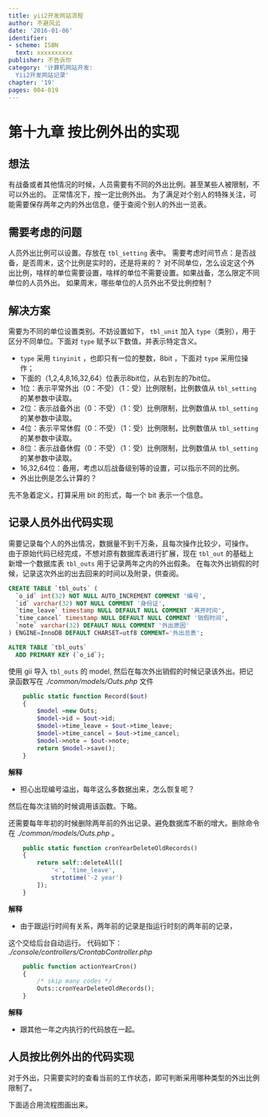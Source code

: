 ```yaml
---
title: yii2开发网站流程
author: 不避风云 
date: '2016-01-06'
identifier:
- scheme: ISBN
  text: xxxxxxxxxx
publisher: 不告诉你
category: '计算机网站开发:
  Yii2开发网站记录'
chapter: '19'
pages: 004-019
---
```


# 第十九章 按比例外出的实现

## 想法

有战备或者其他情况的时候，人员需要有不同的外出比例。甚至某些人被限制，不可以外出的。
正常情况下，按一定比例外出。
为了满足对个别人的特殊关注，可能需要保存两年之内的外出信息，便于查阅个别人的外出一览表。

## 需要考虑的问题

人员外出比例可以设置。存放在 `tbl_setting` 表中。
需要考虑时间节点：是否战备，是否周末，这个比例是实时的，还是将来的？
对不同单位，怎么设定这个外出比例，啥样的单位需要设置，啥样的单位不需要设置。如果战备，怎么限定不同单位的人员外出。
如果周末，哪些单位的人员外出不受比例控制？

## 解决方案

需要为不同的单位设置类别。不妨设置如下，
`tbl_unit` 加入 `type`（类别），用于区分不同单位。下面对 `type` 赋予以下数值，并表示特定含义。
+ `type` 采用 `tinyinit` ，也即只有一位的整数，8bit ，下面对 `type` 采用位操作；
+ 下面的（1,2,4,8,16,32,64）位表示8bit位，从右到左的7bit位。
+ 1位：表示平常外出（0：不受）（1：受）比例限制，比例数值从 `tbl_setting` 的某参数中读取。
+ 2位：表示战备外出（0：不受）（1：受）比例限制，比例数值从 `tbl_setting` 的某参数中读取。
+ 4位：表示平常休假（0：不受）（1：受）比例限制，比例数值从 `tbl_setting` 的某参数中读取。
+ 8位：表示战备休假（0：不受）（1：受）比例限制，比例数值从 `tbl_setting` 的某参数中读取。
+ 16,32,64位：备用，考虑以后战备级别等的设置，可以指示不同的比例。
+ 外出比例是怎么计算的？

先不急着定义，打算采用 bit 的形式，每一个 bit 表示一个信息。

## 记录人员外出代码实现

需要记录每个人的外出情况，数据量不到千万条，且每次操作比较少，可操作。
由于原始代码已经完成，不想对原有数据库表进行扩展，现在 `tbl_out` 的基础上新增一个数据库表 `tbl_outs` 用于记录两年之内的外出假条。
在每次外出销假的时候，记录这次外出的出去回来的时间以及附录，供查阅。


```sql
CREATE TABLE `tbl_outs` (
  `o_id` int(32) NOT NULL AUTO_INCREMENT COMMENT '编号',
  `id` varchar(32) NOT NULL COMMENT '身份证',
  `time_leave` timestamp NULL DEFAULT NULL COMMENT '离开时间',
  `time_cancel` timestamp NULL DEFAULT NULL COMMENT '销假时间',
  `note` varchar(32) DEFAULT NULL COMMENT '外出原因'
) ENGINE=InnoDB DEFAULT CHARSET=utf8 COMMENT='外出总表';

ALTER TABLE `tbl_outs`
  ADD PRIMARY KEY (`o_id`);
```

使用 gii 导入 `tbl_outs` 的 model, 然后在每次外出销假的时候记录该外出。把记录函数写在 *./common/models/Outs.php* 文件

```php
    public static function Record($out)
    {
        $model =new Outs;
        $model->id = $out->id;
        $model->time_leave = $out->time_leave;
        $model->time_cancel = $out->time_cancel;
        $model->note = $out->note;
        return $model->save();
    }
```

**解释**
+ 担心出现编号溢出，每年这么多数据出来，怎么恢复呢？

然后在每次注销的时候调用该函数。下略。

还需要每年年初的时候删除两年前的外出记录。避免数据库不断的增大。删除命令在 *./common/models/Outs.php* 。

```php
    public static function cronYearDeleteOldRecords()
    {
        return self::deleteAll([
            '<', 'time_leave',
            strtotime('-2 year')
        ]);
    }
```

**解释**
+ 由于跟运行时间有关系，两年前的记录是指运行时刻的两年前的记录，

这个交给后台自动运行。
代码如下： *./console/controllers/CrontabController.php*

```php
    public function actionYearCron()
    {
        /* skip many codes */
        Outs::cronYearDeleteOldRecords();
    }
```

**解释**
+ 跟其他一年之内执行的代码放在一起。

## 人员按比例外出的代码实现

对于外出，只需要实时的查看当前的工作状态，即可判断采用哪种类型的外出比例限制了。

下面适合用流程图画出来。

<html lang="en">
    <head>
        <meta charset="utf-8">
        <script src="../js/raphael-min.js"></script>
        <script src="../js/jquery.min.js"></script>
        <script src="../js/flowchart-latest.js"></script>
        <script>

            window.onload = function () {
                flowchart.parse(document.getElementById("code").value).drawSVG('canvas', {
                      // 'x': 30,
                      // 'y': 50,
                      'line-width': 3,
                      'line-length': 50,
                      'text-margin': 10,
                      'font-size': 14,
                      'font': 'normal',
                      'font-family': 'Helvetica',
                      'font-weight': 'normal',
                      'font-color': 'black',
                      'line-color': 'black',
                      'element-color': 'black',
                      'fill': 'white',
                      'yes-text': 'yes',
                      'no-text': 'no',
                      'arrow-end': 'block',
                      'scale': 1,
                      'symbols': {
                        'start': {
                          'font-color': 'red',
                          'element-color': 'green',
                          'fill': 'yellow'
                        },
                        'end':{ 'background-color': '#FFCCFF' }
                      },
                      'flowstate' : {
                        'past' : { 'fill' : '#CCCCCC', 'font-size' : 12},
                        'current' : {'fill' : 'yellow', 'font-color' : 'red', 'font-weight' : 'bold'},
                        'future' : { 'fill' : '#FFFF99'},
                        'request' : { 'fill' : 'blue'},
                        'invalid': {'fill' : '#444444'},
                        'approved' : { 'fill' : '#58C4A3', 'font-size' : 12, 'yes-text' : '批准', 'no-text' : '不定' },
                        'rejected' : { 'fill' : '#C45879', 'font-size' : 12, 'yes-text' : '不定', 'no-text' : '拒绝' }
                      }
                    });
            };
        </script>
    </head>
    <body>
        <div><textarea id="code" style="visibility:hidden;">
st=>start: 开始|past:>http://www.google.com[blank]
e=>end: 结束:>http://www.google.com
op1=>operation: My Operation|past
op2=>operation: Stuff|current
sub1=>subroutine: My Subroutine|invalid
cond=>condition: Yes
or No?|approved:>http://www.google.com
c2=>condition: Good idea|rejected
io=>inputoutput: catch something...|request

st->op1(right)->cond
cond(yes, right)->c2
cond(no)->sub1(left)->op1
c2(yes)->io->e
c2(no)->op2->e
        </textarea></div>
        <div id="canvas"></div>
    </body>
</html>




如果是正常的周末，查看是否有人员外出比例限制，查找对应的比例数值，然后计算该数值，在人员外出的适合判断是否超出比例。
如果是战备，类似正常周末，查看人员比例。

## 人员比例外出实现